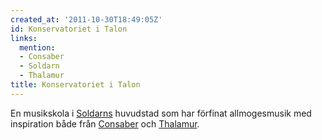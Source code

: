 ```yaml
---
created_at: '2011-10-30T18:49:05Z'
id: Konservatoriet i Talon
links:
  mention:
  - Consaber
  - Soldarn
  - Thalamur
title: Konservatoriet i Talon
---
```


En musikskola i [Soldarns] huvudstad som har förfinat allmogesmusik med inspiration både från
[Consaber] och [Thalamur].

  [Soldarns]: Soldarn
  [Consaber]: Consaber
  [Thalamur]: Thalamur